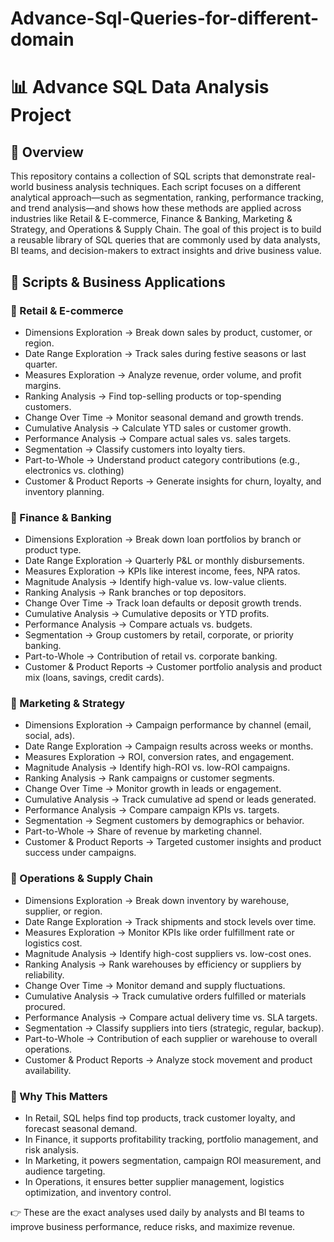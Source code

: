# Advance-Sql-Queries-for-different-domain
# 📊 Advance SQL Data Analysis Project

## 🔎 Overview

This repository contains a collection of SQL scripts that demonstrate real-world business analysis techniques. Each script focuses on a different analytical approach—such as segmentation, ranking, performance tracking, and trend analysis—and shows how these methods are applied across industries like Retail & E-commerce, Finance & Banking, Marketing & Strategy, and Operations & Supply Chain.
The goal of this project is to build a reusable library of SQL queries that are commonly used by data analysts, BI teams, and decision-makers to extract insights and drive business value.


## 📂 Scripts & Business Applications

### 🛒 Retail & E-commerce

- Dimensions Exploration → Break down sales by product, customer, or region.
- Date Range Exploration → Track sales during festive seasons or last quarter.
- Measures Exploration → Analyze revenue, order volume, and profit margins.
- Ranking Analysis → Find top-selling products or top-spending customers.
- Change Over Time → Monitor seasonal demand and growth trends.
- Cumulative Analysis → Calculate YTD sales or customer growth.
- Performance Analysis → Compare actual sales vs. sales targets.
- Segmentation → Classify customers into loyalty tiers.
- Part-to-Whole → Understand product category contributions (e.g., electronics vs. clothing)
- Customer & Product Reports → Generate insights for churn, loyalty, and inventory planning.


### 🏦 Finance & Banking

- Dimensions Exploration → Break down loan portfolios by branch or product type.
- Date Range Exploration → Quarterly P&L or monthly disbursements.
- Measures Exploration → KPIs like interest income, fees, NPA ratos.
- Magnitude Analysis → Identify high-value vs. low-value clients.
- Ranking Analysis → Rank branches or top depositors.
- Change Over Time → Track loan defaults or deposit growth trends.
- Cumulative Analysis → Cumulative deposits or YTD profits.
- Performance Analysis → Compare actuals vs. budgets.
- Segmentation → Group customers by retail, corporate, or priority banking.
- Part-to-Whole → Contribution of retail vs. corporate banking.
- Customer & Product Reports → Customer portfolio analysis and product mix (loans, savings, credit cards).


### 📢 Marketing & Strategy

- Dimensions Exploration → Campaign performance by channel (email, social, ads).
- Date Range Exploration → Campaign results across weeks or months.
- Measures Exploration → ROI, conversion rates, and engagement.
- Magnitude Analysis → Identify high-ROI vs. low-ROI campaigns.
- Ranking Analysis → Rank campaigns or customer segments.
- Change Over Time → Monitor growth in leads or engagement.
- Cumulative Analysis → Track cumulative ad spend or leads generated.
- Performance Analysis → Compare campaign KPIs vs. targets.
- Segmentation → Segment customers by demographics or behavior.
- Part-to-Whole → Share of revenue by marketing channel.
- Customer & Product Reports → Targeted customer insights and product success under campaigns.


### 🚚 Operations & Supply Chain

- Dimensions Exploration → Break down inventory by warehouse, supplier, or region.
- Date Range Exploration → Track shipments and stock levels over time.
- Measures Exploration → Monitor KPIs like order fulfillment rate or logistics cost.
- Magnitude Analysis → Identify high-cost suppliers vs. low-cost ones.
- Ranking Analysis → Rank warehouses by efficiency or suppliers by reliability.
- Change Over Time → Monitor demand and supply fluctuations.
- Cumulative Analysis → Track cumulative orders fulfilled or materials procured.
- Performance Analysis → Compare actual delivery time vs. SLA targets.
- Segmentation → Classify suppliers into tiers (strategic, regular, backup).
- Part-to-Whole → Contribution of each supplier or warehouse to overall operations.
- Customer & Product Reports → Analyze stock movement and product availability.


### 🎯 Why This Matters

- In Retail, SQL helps find top products, track customer loyalty, and forecast seasonal demand.
- In Finance, it supports profitability tracking, portfolio management, and risk analysis.
- In Marketing, it powers segmentation, campaign ROI measurement, and audience targeting.
- In Operations, it ensures better supplier management, logistics optimization, and inventory control.

👉 These are the exact analyses used daily by analysts and BI teams to improve business performance, reduce risks, and maximize revenue.
